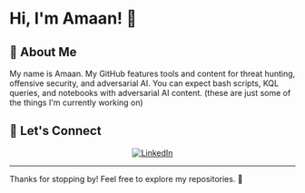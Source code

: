 # Hi, I'm Amaan! 👋

## 🚀 About Me
My name is Amaan. My GitHub features tools and content for threat hunting, offensive security, and adversarial AI. You can expect bash scripts, KQL queries, and notebooks with adversarial AI content. (these are just some of the things I'm currently working on)

## 💬 Let's Connect
<div align="center">
  <a href=https://www.linkedin.com/in/amaanghr" target="_blank"><img src="https://img.shields.io/badge/LinkedIn-0077B5?style=for-the-badge&logo=linkedin&logoColor=white" alt="LinkedIn"></a>
</div>

---

Thanks for stopping by! Feel free to explore my repositories. 🌟
